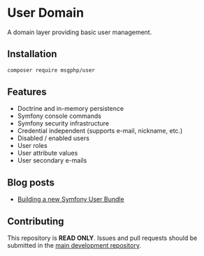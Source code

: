 # User Domain

A domain layer providing basic user management.

## Installation

```bash
composer require msgphp/user
```

## Features

- Doctrine and in-memory persistence
- Symfony console commands
- Symfony security infrastructure
- Credential independent (supports e-mail, nickname, etc.)
- Disabled / enabled users
- User roles
- User attribute values
- User secondary e-mails

## Blog posts

- [Building a new Symfony User Bundle](https://medium.com/@ro0NL/building-a-new-symfony-user-bundle-b4fe5a9d9d80)

## Contributing

This repository is **READ ONLY**. Issues and pull requests should be submitted in the [main development repository](https://github.com/msgphp/msgphp).
